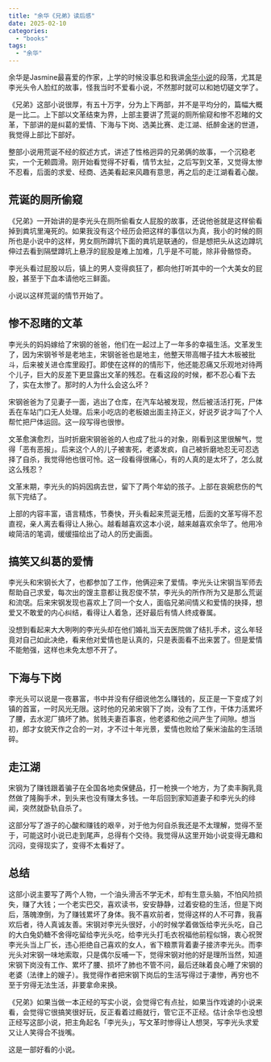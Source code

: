```yaml
---
title: "余华《兄弟》读后感"
date: 2025-02-10
categories: 
  - "books"
tags: 
  - "余华"
---
```


余华是Jasmine最喜爱的作家，上学的时候没事总和我讲[余华小说](https://www.jfsay.com/archives/344.html)的段落，尤其是李光头令人脸红的故事，怪我当时不爱看小说，不然那时就可以和她切磋文学了。  
  
《兄弟》这部小说很厚，有五十万字，分为上下两部，并不是平均分的，篇幅大概是一比二。上下部以文革结束为界，上部主要讲了荒诞的厕所偷窥和惨不忍睹的文革，下部讲的是纠葛的爱情、下海与下岗、选美比赛、走江湖、纸醉金迷的世道，我觉得上部比下部好。  
  
整部小说用荒诞不经的叙述方式，讲述了性格迥异的兄弟俩的故事，一个沉稳老实，一个无赖圆滑。刚开始看觉得不好看，情节太扯，之后写到文革，又觉得太惨不忍看，后面的求爱、经商、选美看起来风趣有意思，再之后的走江湖看着心酸。

## 荒诞的厕所偷窥

《兄弟》一开始讲的是李光头在厕所偷看女人屁股的故事，还说他爸就是这样偷看掉到粪坑里淹死的。如果我没有这个经历会把这样的事信以为真，我小的时候的厕所也是小说中的这样，男女厕所蹲坑下面的粪坑是联通的，但是想把头从这边蹲坑伸过去看到隔壁蹲坑上悬浮的屁股是难上加难，几乎是不可能，除非骨骼惊奇。  
  
李光头看过屁股以后，镇上的男人变得疯狂了，都向他打听其中的一个大美女的屁股，甚至于下血本请他吃三鲜面。  
  
小说以这样荒诞的情节开始了。

## 惨不忍睹的文革

李光头的妈妈嫁给了宋钢的爸爸，他们在一起过上了一年多的幸福生活。文革发生了，因为宋钢爷爷是老地主，宋钢爸爸也是地主，他整天带高帽子挂大木板被批斗，后来被关进仓库里殴打。即使在这样的的情形下，他还能忍痛又乐观地对待两个儿子，巨大的反差下更显露出文革的残忍。在看这段的时候，都不忍心看下去了，实在太惨了。那时的人为什么会这么坏？  
  
宋钢爸爸为了见妻子一面，逃出了仓库，在汽车站被发现，然后被活活打死，尸体丢在车站门口无人处理。后来小吃店的老板娘出面主持正义，好说歹说才叫了个人帮忙把尸体运回。这一段写得也很惨。  
  
文革愈演愈烈，当时折磨宋钢爸爸的人也成了批斗的对象，刚看到这里很解气，觉得「恶有恶报」。后来这个人的儿子被害死，老婆发疯，自己被折磨地忍无可忍选择了自杀，我觉得他也很可怜。这一段看得很痛心，有的人真的是太坏了，怎么就这么残忍？  
  
文革末期，李光头的妈妈因病去世，留下了两个年幼的孩子。上部在哀婉悲伤的气氛下完结了。  
  
上部的内容丰富，语言精炼，节奏快，开头看起来荒诞无稽，后面的文革写得不忍直视，亲人离去看得让人揪心。越看越喜欢这本小说，越来越喜欢余华了。他用冷峻简洁的笔调，缓缓描绘出了动人的历史画面。

## 搞笑又纠葛的爱情

李光头和宋钢长大了，也都参加了工作，他俩迎来了爱情。李光头让宋钢当军师去帮助自己求爱，每次出的馊主意都让我忍俊不禁，李光头的所作所为又是那么荒诞和流氓。后来宋钢发现也喜欢上了同一个女人，面临兄弟间情义和爱情的抉择，想爱又不敢爱的内心纠结，看得让人着急，还好最后有情人终成眷属。  
  
没想到看起来大大咧咧的李光头却在他们婚礼当天去医院做了结扎手术，这么年轻竟对自己如此决绝，看来他对爱情也是认真的，只是表面看不出来罢了。但是爱情不能勉强，这样也未免太想不开了。

## 下海与下岗

李光头可以说是一夜暴富，书中并没有仔细说他怎么赚钱的，反正是一下变成了刘镇的首富，一时风光无限。这时他的兄弟宋钢下了岗，没有了工作，干体力活累坏了腰，去水泥厂搞坏了肺。贫贱夫妻百事哀，他老婆和他之间产生了间隙。想当初，郎才女貌天作之合的一对，才不过十年光景，爱情也败给了柴米油盐的生活琐碎。

## 走江湖

宋钢为了赚钱跟着骗子在全国各地卖保健品，打一枪换一个地方，为了卖丰胸乳竟然做了隆胸手术，到头来也没有赚太多钱。一年后回到家知道妻子和李光头的绯闻，突然就卧轨自杀了。  
  
这部分写了游子的心酸和赚钱的艰辛，对于他为何自杀我还是不太理解，觉得不至于，可能这时小说已走到尾声，总得有个交待。我觉得从这里开始小说变得无趣和沉闷，变得现实了，变得不太看好了。

## 总结

这部小说主要写了两个人物，一个油头滑舌不学无术，却有生意头脑，不怕风险损失，赚了大钱；一个老实巴交，喜欢读书，安安静静，过着安稳的生活，但是下岗后，落魄潦倒，为了赚钱累坏了身体。我不喜欢前者，觉得这样的人不可靠，我喜欢后者，待人真诚友善。宋钢对李光头很好，小的时候学着做饭给李光头吃，自己的大白兔奶糖不舍得吃留给李光头吃，给李光头打毛衣祝福他前程似锦，衷心祝贺李光头当上厂长，违心拒绝自己喜欢的女人，省下粮票背着妻子接济李光头。而李光头对宋钢一味地索取，只是偶尔反哺一下，觉得宋钢对他的好是理所当然，知道宋钢下岗没有工作、累坏了腰、损坏了肺也不管不问，最后还昧着良心睡了宋钢的老婆（法律上的嫂子）。我觉得作者把宋钢下岗后的生活写得过于凄惨，再穷也不至于穷得无法生活，非要拿命来换。  
  
《兄弟》如果当做一本正经的写实小说，会觉得它有点扯，如果当作戏谑的小说来看，会觉得它很搞笑很好玩，反正看着过瘾就行，管它正不正经。估计余华也没想正经写这部小说，把主角起名「李光头」，写文革时惨得让人想哭，写李光头求爱又让人笑得合不拢嘴。  
  
这是一部好看的小说。
